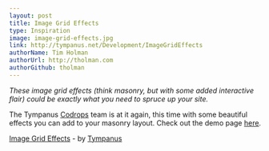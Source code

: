 ```yaml
---
layout: post
title: Image Grid Effects
type: Inspiration
image: image-grid-effects.jpg
link: http://tympanus.net/Development/ImageGridEffects
authorName: Tim Holman
authorUrl: http://tholman.com
authorGithub: tholman
---
```


_These image grid effects (think masonry, but with some added interactive flair) could be exactly what you need to spruce up your site._

The Tympanus [Codrops](http://tympanus.net/codrops/) team is at it again, this time with some beautiful effects you can add to your masonry layout. Check out the demo page [here](http://tympanus.net/Development/ImageGridEffects).

[Image Grid Effects](http://tympanus.net/Development/ImageGridEffects) - by [Tympanus](http://tympanus.net/codrops)
